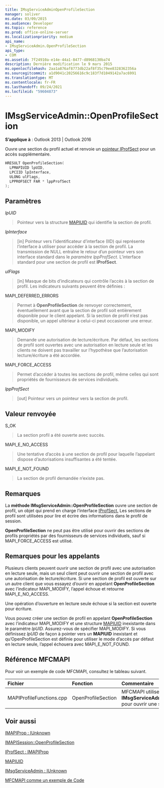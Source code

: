 ```yaml
---
title: IMsgServiceAdminOpenProfileSection
manager: soliver
ms.date: 03/09/2015
ms.audience: Developer
ms.topic: reference
ms.prod: office-online-server
ms.localizationpriority: medium
api_name:
- IMsgServiceAdmin.OpenProfileSection
api_type:
- COM
ms.assetid: 7f24910a-e14e-44a1-8477-d8968130ba74
description: Dernière modification le 9 mars 2015
ms.openlocfilehash: 2aa1a876af8773db22af8f35c79ee8328362356a
ms.sourcegitcommit: a1d9041c20256616c9c183f7d1049142a7ac6991
ms.translationtype: MT
ms.contentlocale: fr-FR
ms.lasthandoff: 09/24/2021
ms.locfileid: "59604873"
---
```

# <a name="imsgserviceadminopenprofilesection"></a>IMsgServiceAdmin::OpenProfileSection

  
  
**S’applique à** : Outlook 2013 | Outlook 2016 
  
Ouvre une section du profil actuel et renvoie un [pointeur IProfSect](iprofsectimapiprop.md) pour un accès supplémentaire. 
  
```cpp
HRESULT OpenProfileSection(
  LPMAPIUID lpUID,
  LPCIID lpInterface,
  ULONG ulFlags,
  LPPROFSECT FAR * lppProfSect
);
```

## <a name="parameters"></a>Paramètres

 _lpUID_
  
> Pointeur vers la structure [MAPIUID](mapiuid.md) qui identifie la section de profil. 
    
 _lpInterface_
  
> [in] Pointeur vers l’identificateur d’interface (IID) qui représente l’interface à utiliser pour accéder à la section de profil. La transmission de NULL entraîne le retour d’un pointeur vers son interface standard dans le _paramètre lppProfSect._ L’interface standard pour une section de profil est **IProfSect**.
    
 _ulFlags_
  
> [in] Masque de bits d’indicateurs qui contrôle l’accès à la section de profil. Les indicateurs suivants peuvent être définies :
    
MAPI_DEFERRED_ERRORS 
  
> Permet à **OpenProfileSection** de renvoyer correctement, éventuellement avant que la section de profil soit entièrement disponible pour le client appelant. Si la section de profil n’est pas disponible, un appel ultérieur à celui-ci peut occasioner une erreur. 
    
MAPI_MODIFY 
  
> Demande une autorisation de lecture/écriture. Par défaut, les sections de profil sont ouvertes avec une autorisation en lecture seule et les clients ne doivent pas travailler sur l’hypothèse que l’autorisation lecture/écriture a été accordée. 
    
MAPI_FORCE_ACCESS
  
> Permet d’accéder à toutes les sections de profil, même celles qui sont propriétés de fournisseurs de services individuels.
    
 _lppProfSect_
  
> [out] Pointeur vers un pointeur vers la section de profil.
    
## <a name="return-value"></a>Valeur renvoyée

S_OK 
  
> La section profil a été ouverte avec succès.
    
MAPI_E_NO_ACCESS 
  
> Une tentative d’accès à une section de profil pour laquelle l’appelant dispose d’autorisations insuffisantes a été tentée.
    
MAPI_E_NOT_FOUND 
  
> La section de profil demandée n’existe pas.
    
## <a name="remarks"></a>Remarques

La **méthode IMsgServiceAdmin::OpenProfileSection** ouvre une section de profil, un objet qui prend en charge l’interface [IProfSect.](iprofsectimapiprop.md) Les sections de profil sont utilisées pour lire et écrire des informations dans le profil de session. 
  
 **OpenProfileSection** ne peut pas être utilisé pour ouvrir des sections de profils propriétés par des fournisseurs de services individuels, sauf si MAPI_FORCE_ACCESS est utilisé. 
  
## <a name="notes-to-callers"></a>Remarques pour les appelants

Plusieurs clients peuvent ouvrir une section de profil avec une autorisation en lecture seule, mais un seul client peut ouvrir une section de profil avec une autorisation de lecture/écriture. Si une section de profil est ouverte sur un autre client que vous essayez d’ouvrir en appelant **OpenProfileSection** avec l’indicateur MAPI_MODIFY, l’appel échoue et retourne MAPI_E_NO_ACCESS. 
  
Une opération d’ouverture en lecture seule échoue si la section est ouverte pour écriture. 
  
Vous pouvez créer une section de profil en appelant **OpenProfileSection** avec l’indicateur MAPI_MODIFY et une structure [MAPIUID](mapiuid.md) inexistante dans le paramètre _lpUID._ Assurez-vous de spécifier MAPI_MODIFY. Si vous définissez _lpUID_ de façon à pointer vers un **MAPIUID** inexistant et qu’OpenProfileSection est définie pour utiliser le mode d’accès par défaut en lecture seule, l’appel échouera avec MAPI_E_NOT_FOUND.  
  
## <a name="mfcmapi-reference"></a>Référence MFCMAPI

Pour voir un exemple de code MFCMAPI, consultez le tableau suivant.
  
|**Fichier**|**Fonction**|**Commentaire**|
|:-----|:-----|:-----|
|MAPIProfileFunctions.cpp  <br/> |OpenProfileSection  <br/> |MFCMAPI utilise la **méthode IMsgServiceAdmin::OpenProfileSection** pour ouvrir une section de profil.  <br/> |
   
## <a name="see-also"></a>Voir aussi



[IMAPIProp : IUnknown](imapipropiunknown.md)
  
[IMAPISession::OpenProfileSection](imapisession-openprofilesection.md)
  
[IProfSect : IMAPIProp](iprofsectimapiprop.md)
  
[MAPIUID](mapiuid.md)
  
[IMsgServiceAdmin : IUnknown](imsgserviceadminiunknown.md)


[MFCMAPI comme un exemple de Code](mfcmapi-as-a-code-sample.md)

